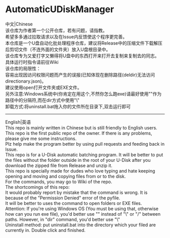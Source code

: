 # AutomaticUDiskManager
中文|Chinese  
该仓库为作者第一个公开仓库，若有问题，请指教。  
希望多多通过拉取请求以及在Issue内反馈使这个程序更完善。  
本仓库是一个U盘自动化批处理程序仓库，建议将Release中的压缩文件下载解压后剪切文件（不连外面的文件夹）放入U盘根目录中。  
该仓库专为又爱打字又懒得将U盘中的东西打开来打开去复制来复制去的同志。  
具体运行时指令请前往Wiki  
该仓库的局限性：  
    容易出现因访问权限问题而产生的误报(已知体现在删除路径(deldir)无法访问directionary.json)。  
建议使用open打开文件夹或EXE文件。  
另外注意:Windows系统中(你肯定在用这个,不然你怎么跑exe)请最好使用"\"作为路径中的分隔符,而在dir方式中使用"\\"  
卸载方式:将uninstall.bat拖入你的文件所在目录下,双击运行即可  
______________________________________________________________________________________________
English|英语  
This repo is mainly written in Chinese but is still friendly to English users.  
This repo is the first public repo of the owner. If there is any problems, please give me some instructions.  
Plz help make the program better by using pull requests and feeding back in Issue.  
This repo is for a U-Disk automatic batching program. It will be better to put the files without the folder outside in the root of your U-Disk after you download the zipped file from Release and unzip it.  
This repo is specially made for dudes who love typing and hate keeping opening and moving and copying files from or to the disk.  
For the commands, you may go to Wiki of the repo.  
The shortcomings of this repo:  
    It would probably report by mistake that the command is wrong. It is because of the "Permission Denied" error of the pyfile.  
It will be better to uses the command to open folders or EXE files.  
Attention: If you're using Windows OS (You must be using that, otherwise how can you run exe file), you'd better use "\" instead of "\\" or "/" between paths. However, in "dir" command, you'd better use "\\"  
Uninstall method: put uninstall.bat into the directory which your filed are currently in. Double click and finished.

